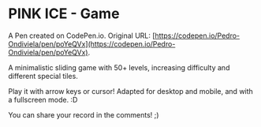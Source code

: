# PINK ICE -  Game

A Pen created on CodePen.io. Original URL: [https://codepen.io/Pedro-Ondiviela/pen/poYeQVx](https://codepen.io/Pedro-Ondiviela/pen/poYeQVx).

A minimalistic sliding game with 50+ levels, increasing difficulty and different special tiles. 

Play it with arrow keys or cursor! Adapted for desktop and mobile, and with a fullscreen mode. :D

You can share your record in the comments! ;)